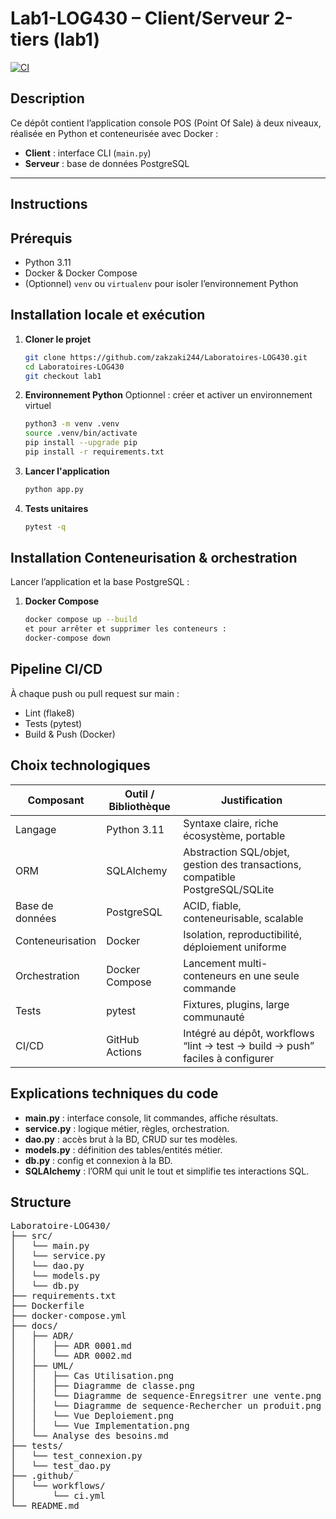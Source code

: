 # Lab1-LOG430 – Client/Serveur 2-tiers (lab1)

[![CI](https://github.com/zakzaki244/Lab0-LOG430/actions/workflows/ci.yml/badge.svg)](https://github.com/zakzaki244/Lab0-LOG430/actions)

## Description
Ce dépôt contient l’application console POS (Point Of Sale) à deux niveaux, réalisée en Python et conteneurisée avec Docker :

- **Client** : interface CLI (`main.py`)  
- **Serveur** : base de données PostgreSQL  

---

##  Instructions

## Prérequis
- Python 3.11  
- Docker & Docker Compose  
- (Optionnel) `venv` ou `virtualenv` pour isoler l’environnement Python  

## Installation locale et exécution

1. **Cloner le projet**  
   ```bash
   git clone https://github.com/zakzaki244/Laboratoires-LOG430.git
   cd Laboratoires-LOG430
   git checkout lab1

2. **Environnement Python**
   Optionnel : créer et activer un environnement virtuel
   ```bash
   python3 -m venv .venv
   source .venv/bin/activate
   pip install --upgrade pip
   pip install -r requirements.txt
   
4. **Lancer l'application**  
   ```bash
   python app.py

5. **Tests unitaires**  
   ```bash
   pytest -q

## Installation Conteneurisation & orchestration 
Lancer l’application et la base PostgreSQL :

1. **Docker Compose**  
   ```bash
   docker compose up --build
   et pour arrêter et supprimer les conteneurs :
   docker-compose down

## Pipeline CI/CD
À chaque push ou pull request sur main :
- Lint (flake8)
- Tests (pytest)
- Build & Push (Docker)

## Choix technologiques

| Composant        | Outil / Bibliothèque | Justification                                                               |
|------------------|----------------------|------------------------------------------------------------------------------|
| Langage          | Python 3.11          | Syntaxe claire, riche écosystème, portable                                   |
| ORM              | SQLAlchemy           | Abstraction SQL/objet, gestion des transactions, compatible PostgreSQL/SQLite |
| Base de données  | PostgreSQL           | ACID, fiable, conteneurisable, scalable                                      |
| Conteneurisation | Docker               | Isolation, reproductibilité, déploiement uniforme                            |
| Orchestration    | Docker Compose       | Lancement multi-conteneurs en une seule commande                             |
| Tests            | pytest               | Fixtures, plugins, large communauté                                          |
| CI/CD            | GitHub Actions       | Intégré au dépôt, workflows “lint → test → build → push” faciles à configurer|

## Explications techniques du code
- **main.py** : interface console, lit commandes, affiche résultats.
- **service.py** : logique métier, règles, orchestration.
- **dao.py** : accès brut à la BD, CRUD sur tes modèles.
- **models.py** : définition des tables/entités métier.
- **db.py** : config et connexion à la BD.
- **SQLAlchemy** : l’ORM qui unit le tout et simplifie tes interactions SQL.

## Structure
<pre>
Laboratoire-LOG430/
├── src/
│   └── main.py
│   └── service.py 
│   └── dao.py  
│   └── models.py 
│   └── db.py 
├── requirements.txt
├── Dockerfile
├── docker-compose.yml
├── docs/
│   ├── ADR/
│   │   ├── ADR 0001.md
│   │   └── ADR 0002.md
│   ├── UML/
│   │   ├── Cas Utilisation.png
│   │   ├── Diagramme de classe.png
│   │   └── Diagramme de sequence-Enregsitrer une vente.png
│   │   └── Diagramme de sequence-Rechercher un produit.png
│   │   └── Vue Deploiement.png
│   │   └── Vue Implementation.png
│   └── Analyse des besoins.md
├── tests/
│   └── test_connexion.py
│   └── test_dao.py  
├── .github/
│   └── workflows/
│       └── ci.yml
└── README.md
</pre>
